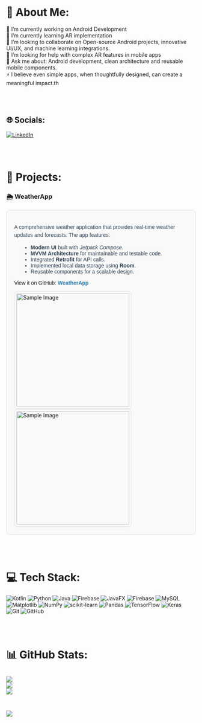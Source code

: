 # 💫 About Me:
🔭 I’m currently working on Android Development<br>🌱 I’m currently learning AR implementation<br>👯 I’m looking to collaborate on Open-source Android projects, innovative UI/UX, and machine learning integrations.<br>🤝 I’m looking for help with complex AR features in mobile apps<br>💬 Ask me about: Android development, clean architecture and reusable mobile components.<br>⚡ I believe even simple apps, when thoughtfully designed, can create a meaningful impact.th<br>

<br>
<br>

## 🌐 Socials:
[![LinkedIn](https://img.shields.io/badge/LinkedIn-%230077B5.svg?logo=linkedin&logoColor=white)](https://www.linkedin.com/in/ansh-verma-b59322227/)

<br>
<br>

# 🚀 Projects:
### 🌦️ WeatherApp
<section style="margin: 20px 0; padding: 20px; border: 1px solid #ddd; border-radius: 8px; background-color: #f9f9f9;">
    <p style="color: #34495e; font-family: 'Arial', sans-serif; line-height: 1.5;">
        A comprehensive weather application that provides real-time weather updates and forecasts. The app features:
    </p>
    <ul style="list-style-type: disc; margin-left: 20px; color: #2c3e50; font-family: 'Arial', sans-serif;">
        <li><strong>Modern UI</strong> built with <em>Jetpack Compose</em>.</li>
        <li><strong>MVVM Architecture</strong> for maintainable and testable code.</li>
        <li>Integrated <strong>Retrofit</strong> for API calls.</li>
        <li>Implemented local data storage using <strong>Room</strong>.</li>
        <li>Reusable components for a scalable design.</li>
    </ul>
    <p style="margin-top: 10px; font-family: 'Arial', sans-serif;">
        View it on GitHub: 
        <a href="https://github.com/Ajverma2004/JetWeatherApp.git" target="_blank" style="color: #2980b9; text-decoration: none;">
            <strong>WeatherApp</strong>
        </a>
    </p>
  <img src="https://github.com/user-attachments/assets/63fdd82a-3823-4d22-87ad-dd078becabee" alt="Sample Image" width="300" style="border: 1px solid #ddd; border-radius: 8px; padding: 5px;"/>
<img src="https://github.com/user-attachments/assets/2a095695-f254-4a56-ab59-af18d95402ba" alt="Sample Image" width="300" style="border: 1px solid #ddd; border-radius: 8px; padding: 5px;"/>
</section>

<br>
<br>

# 💻 Tech Stack:
![Kotlin](https://img.shields.io/badge/kotlin-%237F52FF.svg?style=for-the-badge&logo=kotlin&logoColor=white) ![Python](https://img.shields.io/badge/python-3670A0?style=for-the-badge&logo=python&logoColor=ffdd54) ![Java](https://img.shields.io/badge/java-%23ED8B00.svg?style=for-the-badge&logo=openjdk&logoColor=white) ![Firebase](https://img.shields.io/badge/firebase-%23039BE5.svg?style=for-the-badge&logo=firebase) ![JavaFX](https://img.shields.io/badge/javafx-%23FF0000.svg?style=for-the-badge&logo=javafx&logoColor=white) ![Firebase](https://img.shields.io/badge/firebase-a08021?style=for-the-badge&logo=firebase&logoColor=ffcd34) ![MySQL](https://img.shields.io/badge/mysql-4479A1.svg?style=for-the-badge&logo=mysql&logoColor=white) ![Matplotlib](https://img.shields.io/badge/Matplotlib-%23ffffff.svg?style=for-the-badge&logo=Matplotlib&logoColor=black) ![NumPy](https://img.shields.io/badge/numpy-%23013243.svg?style=for-the-badge&logo=numpy&logoColor=white) ![scikit-learn](https://img.shields.io/badge/scikit--learn-%23F7931E.svg?style=for-the-badge&logo=scikit-learn&logoColor=white) ![Pandas](https://img.shields.io/badge/pandas-%23150458.svg?style=for-the-badge&logo=pandas&logoColor=white) ![TensorFlow](https://img.shields.io/badge/TensorFlow-%23FF6F00.svg?style=for-the-badge&logo=TensorFlow&logoColor=white) ![Keras](https://img.shields.io/badge/Keras-%23D00000.svg?style=for-the-badge&logo=Keras&logoColor=white) ![Git](https://img.shields.io/badge/git-%23F05033.svg?style=for-the-badge&logo=git&logoColor=white) ![GitHub](https://img.shields.io/badge/github-%23121011.svg?style=for-the-badge&logo=github&logoColor=white)


<br>
<br>

# 📊 GitHub Stats:
![](https://github-readme-stats.vercel.app/api?username=Ajverma2004&theme=dark&hide_border=false&include_all_commits=false&count_private=false)<br/>
![](https://github-readme-streak-stats.herokuapp.com/?user=Ajverma2004&theme=dark&hide_border=false)<br/>
![](https://github-readme-stats.vercel.app/api/top-langs/?username=Ajverma2004&theme=dark&hide_border=false&include_all_commits=false&count_private=false&layout=compact)
<br>
<br>
---
[![](https://visitcount.itsvg.in/api?id=Ajverma2004&icon=0&color=0)](https://visitcount.itsvg.in)

<!-- Proudly created with GPRM ( https://gprm.itsvg.in ) -->
